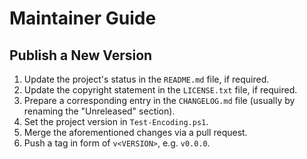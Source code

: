 ﻿<!--
SPDX-FileCopyrightText: 2024-2025 Friedrich von Never <friedrich@fornever.me>

SPDX-License-Identifier: MIT
-->

Maintainer Guide
================

Publish a New Version
---------------------
1. Update the project's status in the `README.md` file, if required.
2. Update the copyright statement in the `LICENSE.txt` file, if required.
3. Prepare a corresponding entry in the `CHANGELOG.md` file (usually by renaming the "Unreleased" section).
4. Set the project version in `Test-Encoding.ps1`.
5. Merge the aforementioned changes via a pull request.
6. Push a tag in form of `v<VERSION>`, e.g. `v0.0.0`.
